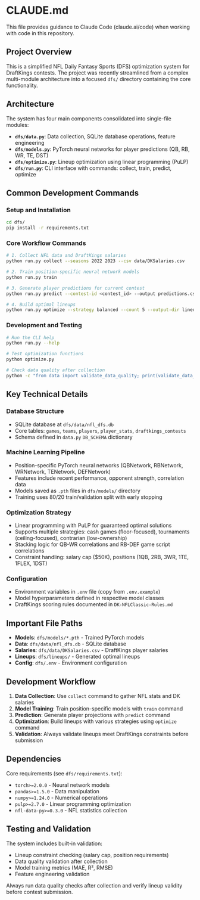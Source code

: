 # CLAUDE.md

This file provides guidance to Claude Code (claude.ai/code) when working with code in this repository.

## Project Overview

This is a simplified NFL Daily Fantasy Sports (DFS) optimization system for DraftKings contests. The project was recently streamlined from a complex multi-module architecture into a focused `dfs/` directory containing the core functionality.

## Architecture

The system has four main components consolidated into single-file modules:

- **`dfs/data.py`**: Data collection, SQLite database operations, feature engineering
- **`dfs/models.py`**: PyTorch neural networks for player predictions (QB, RB, WR, TE, DST)
- **`dfs/optimize.py`**: Lineup optimization using linear programming (PuLP)
- **`dfs/run.py`**: CLI interface with commands: collect, train, predict, optimize

## Common Development Commands

### Setup and Installation

```bash
cd dfs/
pip install -r requirements.txt
```

### Core Workflow Commands

```bash
# 1. Collect NFL data and DraftKings salaries
python run.py collect --seasons 2022 2023 --csv data/DKSalaries.csv

# 2. Train position-specific neural network models
python run.py train

# 3. Generate player predictions for current contest
python run.py predict --contest-id <contest_id> --output predictions.csv

# 4. Build optimal lineups
python run.py optimize --strategy balanced --count 5 --output-dir lineups/
```

### Development and Testing

```bash
# Run the CLI help
python run.py --help

# Test optimization functions
python optimize.py

# Check data quality after collection
python -c "from data import validate_data_quality; print(validate_data_quality('data/nfl_dfs.db'))"
```

## Key Technical Details

### Database Structure

- SQLite database at `dfs/data/nfl_dfs.db`
- Core tables: `games`, `teams`, `players`, `player_stats`, `draftkings_contests`
- Schema defined in `data.py` `DB_SCHEMA` dictionary

### Machine Learning Pipeline

- Position-specific PyTorch neural networks (QBNetwork, RBNetwork, WRNetwork, TENetwork, DEFNetwork)
- Features include recent performance, opponent strength, correlation data
- Models saved as `.pth` files in `dfs/models/` directory
- Training uses 80/20 train/validation split with early stopping

### Optimization Strategy

- Linear programming with PuLP for guaranteed optimal solutions
- Supports multiple strategies: cash games (floor-focused), tournaments (ceiling-focused), contrarian (low-ownership)
- Stacking logic for QB-WR correlations and RB-DEF game script correlations
- Constraint handling: salary cap ($50K), positions (1QB, 2RB, 3WR, 1TE, 1FLEX, 1DST)

### Configuration

- Environment variables in `.env` file (copy from `.env.example`)
- Model hyperparameters defined in respective model classes
- DraftKings scoring rules documented in `DK-NFLClassic-Rules.md`

## Important File Paths

- **Models**: `dfs/models/*.pth` - Trained PyTorch models
- **Data**: `dfs/data/nfl_dfs.db` - SQLite database
- **Salaries**: `dfs/data/DKSalaries.csv` - DraftKings player salaries
- **Lineups**: `dfs/lineups/` - Generated optimal lineups
- **Config**: `dfs/.env` - Environment configuration

## Development Workflow

1. **Data Collection**: Use `collect` command to gather NFL stats and DK salaries
2. **Model Training**: Train position-specific models with `train` command
3. **Prediction**: Generate player projections with `predict` command
4. **Optimization**: Build lineups with various strategies using `optimize` command
5. **Validation**: Always validate lineups meet DraftKings constraints before submission

## Dependencies

Core requirements (see `dfs/requirements.txt`):

- `torch>=2.0.0` - Neural network models
- `pandas>=1.5.0` - Data manipulation
- `numpy>=1.24.0` - Numerical operations
- `pulp>=2.7.0` - Linear programming optimization
- `nfl-data-py>=0.3.0` - NFL statistics collection

## Testing and Validation

The system includes built-in validation:

- Lineup constraint checking (salary cap, position requirements)
- Data quality validation after collection
- Model training metrics (MAE, R², RMSE)
- Feature engineering validation

Always run data quality checks after collection and verify lineup validity before contest submission.
